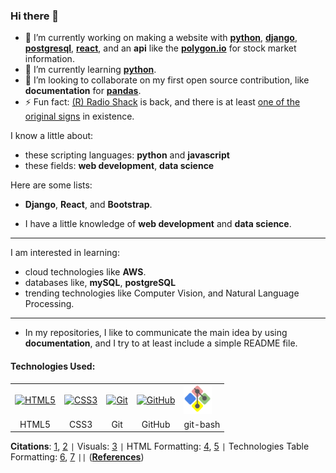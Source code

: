 ### Hi there 👋

- 🔭 I’m currently working on making a website with **[python](https://www.python.org/)**, **[django](https://www.djangoproject.com/)**, **[postgresql](https://www.postgresql.org/)**, **[react](https://react.dev/)**, and an **api** like the **[polygon.io](https://polygon.io/)** for stock market information.
- 🌱 I’m currently learning **[python](https://www.python.org/)**.
- 👯 I’m looking to collaborate on my first open source contribution, like **documentation** for **[pandas](https://pandas.pydata.org/)**.
- ⚡ Fun fact: [(R) Radio Shack](https://radioshack.com/) is back, and there is at least [one of the original signs](https://youtu.be/EY6q5dv_B-o?t=329) in existence.

I know a little about:

- these scripting languages: **python** and **javascript**
- these fields: **web development**, **data science**

Here are some lists: 

<!-- (My TODO / To Learn lists // Technology TODO list:) -->

<!-- These Frameworks are on my "Technology TODO list":  -->

- **Django**, **React**, and **Bootstrap**.

- I have a little knowledge of **web development** and **data science**. 

____

I am interested in learning:

- cloud technologies like **AWS**.
- databases like, **mySQL**, **postgreSQL**
- trending technologies like Computer Vision, and Natural Language Processing.

____

- In my repositories, I like to communicate the main idea by using **documentation**, and I try to at least include a simple README file.

<!--
**CoderSales/CoderSales** is a ✨ _special_ ✨ repository because its `README.md` (this file) appears on your GitHub profile.

Here are some ideas to get you started:

- 🤔 I’m looking for help with ...
- 💬 Ask me about ...
- 📫 How to reach me: ...
- 😄 Pronouns: ...

-->

#### **Technologies Used**:

<table>
    <tr>
        <td><a href="https://en.wikipedia.org/wiki/HTML5" target="_blank">
            <img src="https://upload.wikimedia.org/wikipedia/commons/thumb/6/61/HTML5_logo_and_wordmark.svg/1024px-HTML5_logo_and_wordmark.svg.png" alt="HTML5" width="55"></a></td>
        <td><a href="https://en.wikipedia.org/wiki/CSS" target="_blank">
            <img src="https://upload.wikimedia.org/wikipedia/commons/thumb/d/d5/CSS3_logo_and_wordmark.svg/800px-CSS3_logo_and_wordmark.svg.png" alt="CSS3" width="40"></a></td>
        <td><a href="https://en.wikipedia.org/wiki/Git" target="_blank">
            <img src="https://upload.wikimedia.org/wikipedia/commons/thumb/e/e0/Git-logo.svg/1920px-Git-logo.svg.png" alt="Git" width="62"></a></td>
        <td><a href="https://en.wikipedia.org/wiki/GitHub" target="_blank">
            <img src="https://upload.wikimedia.org/wikipedia/commons/thumb/9/91/Octicons-mark-github.svg/1200px-Octicons-mark-github.svg.png" alt="GitHub" width="45"></a></td>
        <td><a href="https://gitforwindows.org/" target="_blank">
            <img src="/static/images/git-bash.png" alt="git-bash" width="45"></a></td>
    </tr>
    <tr>
        <td><center>HTML5</center></td>
        <td><center>CSS3</center></td>
        <td><center>Git</center></td>
        <td><center>GitHub</center></td>
        <td><center>git-bash</center></td>
    </tr>
</table>


**Citations**: [1](https://github.com/ndelangen?tab=following), [2](https://github.com/bodograumann) `|` Visuals: [3](https://github.com/anuraghazra/github-readme-stats) `|` HTML Formatting: [4](https://chat.openai.com/), [5](https://validator.w3.org/nu/#textarea) `|` Technologies Table Formatting: [6](https://github.com/CoderSales/Portfolio_Project_1/), [7](https://www.google.com/slides/about/) `||` (**[References](https://github.com/CoderSales/CoderSales/blob/main/documentation/References.md)**)
